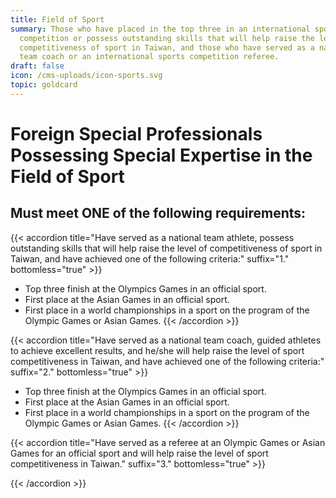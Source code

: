 ```yaml
---
title: Field of Sport
summary: Those who have placed in the top three in an international sports
  competition or possess outstanding skills that will help raise the level of
  competitiveness of sport in Taiwan, and those who have served as a national
  team coach or an international sports competition referee.
draft: false
icon: /cms-uploads/icon-sports.svg
topic: goldcard
---
```

# Foreign Special Professionals Possessing Special Expertise in the Field of Sport

## Must meet **ONE** of the following requirements:

{{< accordion title="Have served as a national team athlete, possess outstanding skills that will help raise the level of competitiveness of sport in Taiwan, and have achieved one of the following criteria:" suffix="1." bottomless="true" >}}

* Top three finish at the Olympics Games in an official sport.
* First place at the Asian Games in an official sport. 
* First place in a world championships in a sport on the program of the Olympic Games or Asian Games.
{{< /accordion >}}

{{< accordion title="Have served as a national team coach, guided athletes to achieve excellent results, and he/she will help raise the level of sport competitiveness in Taiwan, and have achieved one of the following criteria:" suffix="2." bottomless="true" >}}

* Top three finish at the Olympics Games in an official sport.
* First place at the Asian Games in an official sport. 
* First place in a world championships in a sport on the program of the Olympic Games or Asian Games.
{{< /accordion >}}

{{< accordion title="Have served as a referee at an Olympic Games or Asian Games for an official sport and will help raise the level of sport competitiveness in Taiwan." suffix="3." bottomless="true" >}}

{{< /accordion >}}
